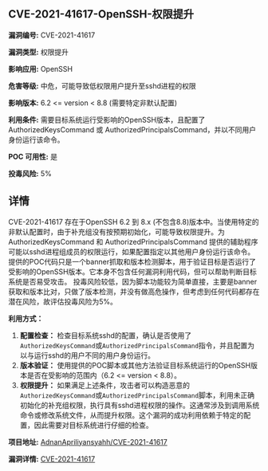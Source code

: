 ## CVE-2021-41617-OpenSSH-权限提升

**漏洞编号:** CVE-2021-41617

**漏洞类型:** 权限提升

**影响应用:** OpenSSH

**危害等级:** 中危，可能导致低权限用户提升至sshd进程的权限

**影响版本:** 6.2 <= version < 8.8 (需要特定非默认配置)

**利用条件:** 需要目标系统运行受影响的OpenSSH版本，且配置了AuthorizedKeysCommand 或 AuthorizedPrincipalsCommand，并以不同用户身份运行该命令。

**POC 可用性:** 是

**投毒风险:** 5%

## 详情

CVE-2021-41617 存在于OpenSSH 6.2 到 8.x (不包含8.8)版本中。当使用特定的非默认配置时，由于补充组没有按预期初始化，可能导致权限提升。为AuthorizedKeysCommand 和 AuthorizedPrincipalsCommand 提供的辅助程序可能以sshd进程组成员的权限运行，如果配置指定以其他用户身份运行该命令。提供的POC代码只是一个banner抓取和版本检测脚本，用于验证目标是否运行了受影响的OpenSSH版本。它本身不包含任何漏洞利用代码，但可以帮助判断目标系统是否易受攻击。 投毒风险较低，因为脚本功能较为简单直接，主要是banner获取和版本比对，只做了版本检测，并没有做高危操作，但考虑到任何代码都存在潜在风险，故评估投毒风险为5%。

**利用方式：**

1.  **配置检查：** 检查目标系统sshd的配置，确认是否使用了`AuthorizedKeysCommand`或`AuthorizedPrincipalsCommand`指令，并且配置为以与运行sshd的用户不同的用户身份运行。
2.  **版本验证：** 使用提供的POC脚本或其他方法验证目标系统运行的OpenSSH版本是否在受影响的范围内（6.2 <= version < 8.8）。
3.  **权限提升：** 如果满足上述条件，攻击者可以构造恶意的`AuthorizedKeysCommand`或`AuthorizedPrincipalsCommand`脚本，利用未正确初始化的补充组权限，执行具有sshd进程权限的操作。这通常涉及到调用系统命令或修改系统文件，从而提升权限。这个漏洞的成功利用依赖于特定的配置，因此需要对目标系统进行仔细的检查。

**项目地址:** [AdnanApriliyansyahh/CVE-2021-41617](https://github.com/AdnanApriliyansyahh/CVE-2021-41617)

**漏洞详情:** [CVE-2021-41617](https://nvd.nist.gov/vuln/detail/CVE-2021-41617)